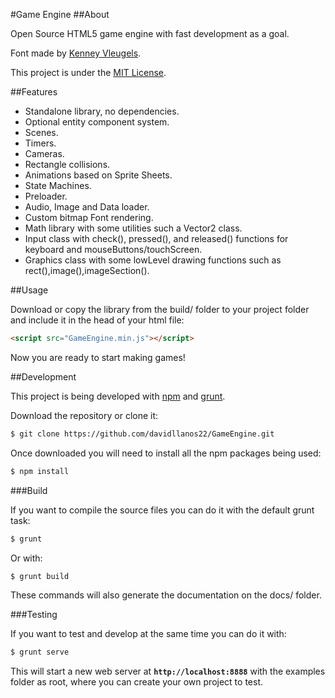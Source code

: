 #Game Engine
##About

Open Source HTML5 game engine with fast development as a goal.

Font made by [Kenney Vleugels](http://www.kenney.nl/).

This project is under the [MIT License](http://opensource.org/licenses/mit-license.php).

##Features
* Standalone library, no dependencies.
* Optional entity component system.
* Scenes.
* Timers.
* Cameras.
* Rectangle collisions.
* Animations based on Sprite Sheets.
* State Machines.
* Preloader.
* Audio, Image and Data loader.
* Custom bitmap Font rendering.
* Math library with some utilities such a Vector2 class.
* Input class with check(), pressed(), and released() functions for keyboard and mouseButtons/touchScreen.
* Graphics class with some lowLevel drawing functions such as rect(),image(),imageSection().

##Usage

Download or copy the library from the build/ folder to your project folder and include it in the head of your html file:

```html
<script src="GameEngine.min.js"></script>
```
Now you are ready to start making games!

##Development

This project is being developed with [npm](https://www.npmjs.com/) and [grunt](http://gruntjs.com/).

Download the repository or clone it:

```bash
$ git clone https://github.com/davidllanos22/GameEngine.git
```
Once downloaded you will need to install all the npm packages being used:


```bash
$ npm install
```

###Build

If you want to compile the source files you can do it with the default grunt task:


```bash
$ grunt
```

Or with:

```bash
$ grunt build
```

These commands will also generate the documentation on the docs/ folder.



###Testing

If you want to test and develop at the same time you can do it with:

```bash
$ grunt serve
```

This will start a new web server at **`http://localhost:8888`** with the examples folder as root, where you can create your own project to test.

